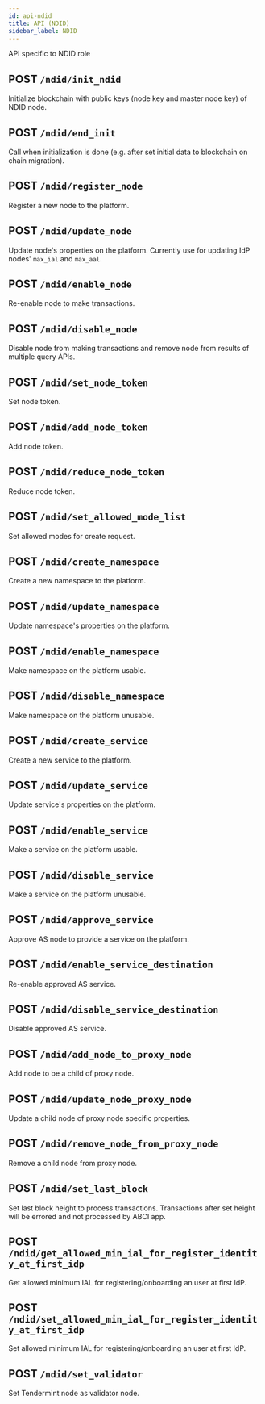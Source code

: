 ```yaml
---
id: api-ndid
title: API (NDID)
sidebar_label: NDID
---
```


API specific to NDID role

## POST `/ndid/init_ndid`

Initialize blockchain with public keys (node key and master node key) of NDID node.

## POST `/ndid/end_init`

Call when initialization is done (e.g. after set initial data to blockchain on chain migration).

## POST `/ndid/register_node`

Register a new node to the platform.

## POST `/ndid/update_node`

Update node's properties on the platform. Currently use for updating IdP nodes' `max_ial` and `max_aal`.

## POST `/ndid/enable_node`

Re-enable node to make transactions.

## POST `/ndid/disable_node`

Disable node from making transactions and remove node from results of multiple query APIs.

## POST `/ndid/set_node_token`

Set node token.

## POST `/ndid/add_node_token`

Add node token.

## POST `/ndid/reduce_node_token`

Reduce node token.

## POST `/ndid/set_allowed_mode_list`

Set allowed modes for create request.

## POST `/ndid/create_namespace`

Create a new namespace to the platform.

## POST `/ndid/update_namespace`

Update namespace's properties on the platform.

## POST `/ndid/enable_namespace`

Make namespace on the platform usable.

## POST `/ndid/disable_namespace`

Make namespace on the platform unusable.

## POST `/ndid/create_service`

Create a new service to the platform.

## POST `/ndid/update_service`

Update service's properties on the platform.

## POST `/ndid/enable_service`

Make a service on the platform usable.

## POST `/ndid/disable_service`

Make a service on the platform unusable.

## POST `/ndid/approve_service`

Approve AS node to provide a service on the platform.

## POST `/ndid/enable_service_destination`

Re-enable approved AS service.

## POST `/ndid/disable_service_destination`

Disable approved AS service.

## POST `/ndid/add_node_to_proxy_node`

Add node to be a child of proxy node.

## POST `/ndid/update_node_proxy_node`

Update a child node of proxy node specific properties.

## POST `/ndid/remove_node_from_proxy_node`

Remove a child node from proxy node.

## POST `/ndid/set_last_block`

Set last block height to process transactions. Transactions after set height will be errored and not processed by ABCI app.

## POST `/ndid/get_allowed_min_ial_for_register_identity_at_first_idp`

Get allowed minimum IAL for registering/onboarding an user at first IdP.

## POST `/ndid/set_allowed_min_ial_for_register_identity_at_first_idp`

Set allowed minimum IAL for registering/onboarding an user at first IdP.

## POST `/ndid/set_validator`

Set Tendermint node as validator node.
